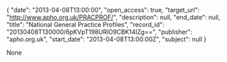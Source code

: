 {
  "date": "2013-04-08T13:00:00", 
  "open_access": true, 
  "target_url": "http://www.apho.org.uk/PRACPROF/", 
  "description": null, 
  "end_date": null, 
  "title": "National General Practice Profiles", 
  "record_id": "20130408T130000/6pKVpT198URlO9CBK14IZg==", 
  "publisher": "apho.org.uk", 
  "start_date": "2013-04-08T13:00:00Z", 
  "subject": null
}

None